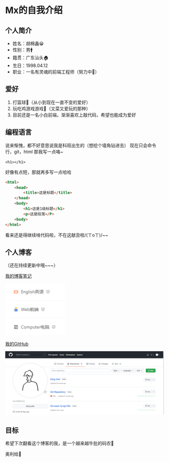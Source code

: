 # Mx的自我介绍

## 个人简介
* 姓名：胡棉鑫😀
* 性别：男🚹
* 籍贯：广东汕头🏠
* 生日：1998.04.12
* 职业：一名有灵魂的前端工程师（努力中💪）

## 爱好
1. 打篮球🏀（从小到现在一直不变的爱好）
2. 玩吃鸡游戏游戏🔫（又菜又爱玩的那种）
3. 目前还是一名小白前端，渐渐喜欢上敲代码，希望也能成为爱好
   
## 编程语言
说来惭愧，都不好意思说我是科班出生的（想挖个墙角钻进去）
现在只会命令行，git，html
那我写一点咯~

`<h1></h1>`

好像有点短，那就再多写一点哈哈
```html
<html>
    <head>
        <title>这是标题</title>
    </head>
    <body>
        <h1>这是1级标题</h1>
        <p>这是段落</P>
    <body>
</html>
```
看来还是得继续啃代码啦，不在这献丑啦/(ㄒoㄒ)/~~

## 个人博客
（还在持续更新中哦~~~）

[我的博客笔记](https://www.yuque.com/mx980412)

![Mx的个人博客](images/个人博客.png)


[我的GitHub](https://github.com/Mx980412)

![Mx的GitHub](images/GitHub.png)



## 目标
希望下次翻看这个博客的我，是一个越来越牛批的码农👨

奥利给🎈